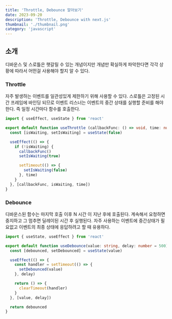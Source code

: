 ```yaml
---
title: 'Throttle, Debounce 알아보기'
date: 2023-09-20
description: 'Throttle, Debounce with next.js'
thumbnail: './thumbnail.png'
category: 'javascript'
---
```


## 소개

디바운스 및 스로틀은 햇갈릴 수 있는 개념이지만 개념만 확실하게 파악한다면 각각 상황에 따라서 어떤걸 사용해야 할지 알 수 있다.

### Throttle

자주 발생하는 이벤트를 일관성있게 제한하기 위해 사용할 수 있다.
스로틀은 고정된 시간 프레임에 바인딩 되므로 이벤트 리스너는 이벤트의 중간 상태를 실행할 준비를 해야한다. 즉 일정 시간마다 함수를 호출한다.

```typescript
import { useEffect, useState } from 'react'

export default function useThrottle (callbackFunc: () => void, time: number): any => {
  const [isWaiting, setIsWaiting] = useState(false)

  useEffect(() => {
    if (!isWaiting) {
      callbackFunc()
      setIsWaiting(true)

      setTimeout(() => {
        setIsWaiting(false)
      }, time)
    }
  }, [callbackFunc, isWaiting, time])
}
```

### Debounce

디바운스된 함수는 마지막 호출 이후 N 시간 이 지난 후에 호출된다.
계속해서 요청하면 중지하고 그 멈추면 딜레이된 시간 후 실행된다.
자주 사용하는 이벤트에 중간상태가 필요없고 이벤트의 최종 상태에 응답하려고 할 때 유용하다.

```typescript
import { useState, useEffect } from 'react'

export default function useDebounce(value: string, delay: number = 500) {
  const [debounced, setDebounced] = useState(value)

  useEffect(() => {
    const handler = setTimeout(() => {
      setDebounced(value)
    }, delay)

    return () => {
      clearTimeout(handler)
    }
  }, [value, delay])

  return debounced
}
```
